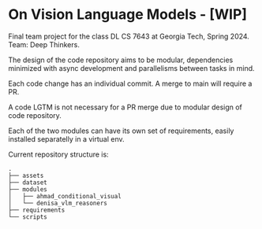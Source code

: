 # On Vision Language Models - [WIP]
Final team project for the class DL CS 7643 at Georgia Tech, Spring 2024. Team: Deep Thinkers.

The design of the code repository aims to be modular, dependencies minimized with async development and parallelisms between tasks in mind.

Each code change has an individual commit. A merge to main will require a PR.

A code LGTM is not necessary for a PR merge due to modular design of code repository.

Each of the two modules can have its own set of requirements, easily installed separatelly in a virtual env. 

Current repository structure is:

```
.
├── assets
├── dataset
├── modules
│   ├── ahmad_conditional_visual
│   └── denisa_vlm_reasoners
├── requirements
└── scripts

```
